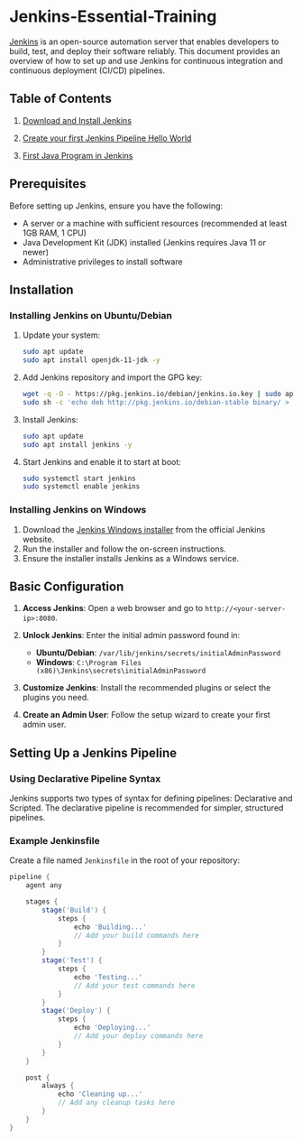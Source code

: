 # Jenkins-Essential-Training

[Jenkins](https://www.jenkins.io/) is an open-source automation server that enables developers to build, test, and deploy their software reliably. This document provides an overview of how to set up and use Jenkins for continuous integration and continuous deployment (CI/CD) pipelines.
 
## Table of Contents
1. [Download and Install Jenkins](https://github.com/vprabhu1771/Jenkins-Essential-Training/tree/main/1%20-%20Download%20and%20Install%20Jenkins)

2. [Create your first Jenkins Pipeline Hello World](https://github.com/vprabhu1771/Jenkins-Essential-Training/tree/main/2%20-%20Create%20your%20first%20Jenkins%20Pipeline%20Hello%20World)

3. [First Java Program in Jenkins](https://github.com/vprabhu1771/Jenkins-Essential-Training/tree/main/3%20-%20First%20Java%20Program%20in%20Jenkins)


## Prerequisites

Before setting up Jenkins, ensure you have the following:

- A server or a machine with sufficient resources (recommended at least 1GB RAM, 1 CPU)
- Java Development Kit (JDK) installed (Jenkins requires Java 11 or newer)
- Administrative privileges to install software

## Installation

### Installing Jenkins on Ubuntu/Debian

1. Update your system:
    ```bash
    sudo apt update
    sudo apt install openjdk-11-jdk -y
    ```
2. Add Jenkins repository and import the GPG key:
    ```bash
    wget -q -O - https://pkg.jenkins.io/debian/jenkins.io.key | sudo apt-key add -
    sudo sh -c 'echo deb http://pkg.jenkins.io/debian-stable binary/ > /etc/apt/sources.list.d/jenkins.list'
    ```
3. Install Jenkins:
    ```bash
    sudo apt update
    sudo apt install jenkins -y
    ```

4. Start Jenkins and enable it to start at boot:
    ```bash
    sudo systemctl start jenkins
    sudo systemctl enable jenkins
    ```

### Installing Jenkins on Windows

1. Download the [Jenkins Windows installer](https://www.jenkins.io/download/) from the official Jenkins website.
2. Run the installer and follow the on-screen instructions.
3. Ensure the installer installs Jenkins as a Windows service.

## Basic Configuration

1. **Access Jenkins**: Open a web browser and go to `http://<your-server-ip>:8080`.

2. **Unlock Jenkins**: Enter the initial admin password found in:
   - **Ubuntu/Debian**: `/var/lib/jenkins/secrets/initialAdminPassword`
   - **Windows**: `C:\Program Files (x86)\Jenkins\secrets\initialAdminPassword`

3. **Customize Jenkins**: Install the recommended plugins or select the plugins you need.

4. **Create an Admin User**: Follow the setup wizard to create your first admin user.

## Setting Up a Jenkins Pipeline

### Using Declarative Pipeline Syntax

Jenkins supports two types of syntax for defining pipelines: Declarative and Scripted. The declarative pipeline is recommended for simpler, structured pipelines.

### Example Jenkinsfile

Create a file named `Jenkinsfile` in the root of your repository:

```groovy
pipeline {
    agent any

    stages {
        stage('Build') {
            steps {
                echo 'Building...'
                // Add your build commands here
            }
        }
        stage('Test') {
            steps {
                echo 'Testing...'
                // Add your test commands here
            }
        }
        stage('Deploy') {
            steps {
                echo 'Deploying...'
                // Add your deploy commands here
            }
        }
    }

    post {
        always {
            echo 'Cleaning up...'
            // Add any cleanup tasks here
        }
    }
}
```